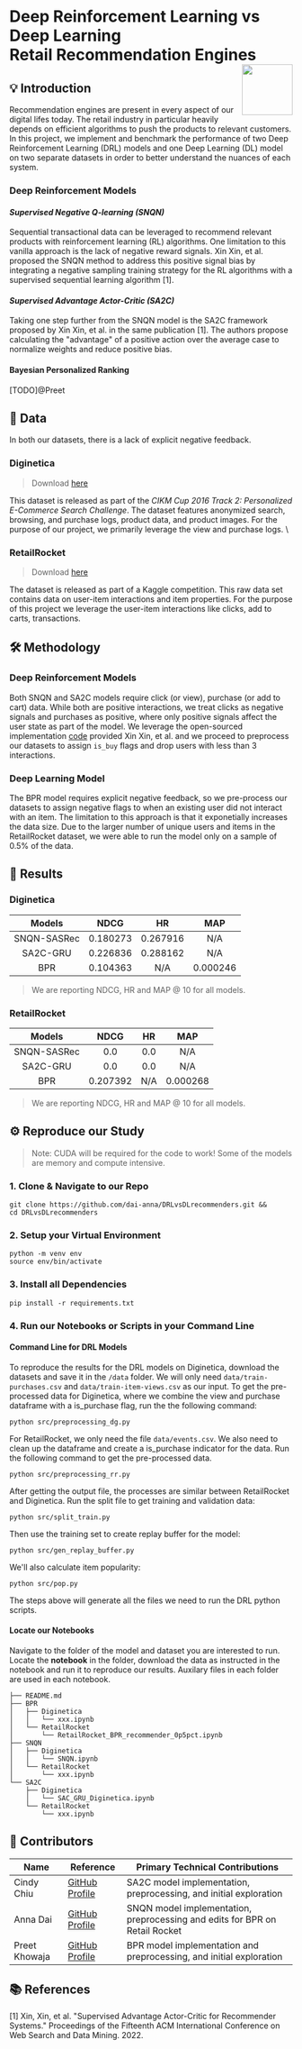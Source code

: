 # Deep Reinforcement Learning vs Deep Learning <br> Retail Recommendation Engines <img width=90 align="right" src="https://upload.wikimedia.org/wikipedia/commons/thumb/e/e6/Duke_University_logo.svg/1024px-Duke_University_logo.svg.png">

## 💡 Introduction
Recommendation engines are present in every aspect of our digital lifes today. The retail industry in particular heavily depends on efficient algorithms to push the products to relevant customers.
In this project, we implement and benchmark the performance of two Deep Reinforcement Learning (DRL) models and one Deep Learning (DL) model on two separate datasets in order to better understand the nuances of each system.

### Deep Reinforcement Models
#### *Supervised Negative Q-learning (SNQN)*
Sequential transactional data can be leveraged to recommend relevant products with reinforcement learning (RL) algorithms. One limitation to this vanilla approach is the lack of negative reward signals. Xin Xin, et al. proposed the SNQN method to address this positive signal bias by integrating a negative sampling training strategy for the RL algorithms with a supervised sequential learning algorithm [1].

#### *Supervised Advantage Actor-Critic (SA2C)*
Taking one step further from the SNQN model is the SA2C framework proposed by Xin Xin, et al. in the same publication [1]. The authors propose calculating the "advantage" of a positive action over the average case to normalize weights and reduce positive bias.

#### Bayesian Personalized Ranking
[TODO]@Preet 

## 🔢 Data
In both our datasets, there is a lack of explicit negative feedback. 

### Diginetica
> Download [here](https://competitions.codalab.org/competitions/11161)

This dataset is released as part of the *CIKM Cup 2016 Track 2: Personalized E-Commerce Search Challenge*. The dataset features anonymized search, browsing, and purchase logs, product data, and product images. For the purpose of our project, we primarily leverage the view and purchase logs. \\


### RetailRocket
> Download [here](https://www.kaggle.com/datasets/retailrocket/ecommerce-dataset)

The dataset is released as part of a Kaggle competition. This raw data set contains data on user-item interactions and item properties. For the purpose of this project we leverage the user-item interactions like clicks, add to carts, transactions.

## 🛠️ Methodology
### Deep Reinforcement Models
Both SNQN and SA2C models require click (or view), purchase (or add to cart) data. While both are positive interactions, we treat clicks as negative signals and purchases as positive, where only positive signals affect the user state as part of the model. We leverage the open-sourced implementation [code](https://drive.google.com/file/d/185KB520pBLgwmiuEe7JO78kUwUL_F45t/view) provided Xin Xin, et al. and we proceed to preprocess our datasets to assign `is_buy` flags and drop users with less than 3 interactions.


### Deep Learning Model
The BPR model requires explicit negative feedback, so we pre-process our datasets to assign negative flags to when an existing user did not interact with an item. The limitation to this approach is that it exponetially increases the data size. Due to the larger number of unique users and items in the RetailRocket dataset, we were able to run the model only on a sample of 0.5% of the data.

## 🔎 Results

### Diginetica

| **Models**  | **NDCG** |  **HR**  | **MAP**  |
| :---------: | :------: | :------: | :------: |
| SNQN-SASRec | 0.180273 | 0.267916 |   N/A    |
|  SA2C-GRU   | 0.226836 | 0.288162 |   N/A    |
|     BPR     | 0.104363 |   N/A    | 0.000246 |


> We are reporting NDCG, HR and MAP @ 10 for all models.

### RetailRocket

| **Models**  | **NDCG** | **HR** | **MAP**  |
| :---------: | :------: | :----: | :------: |
| SNQN-SASRec |   0.0    |  0.0   |   N/A    |
|  SA2C-GRU   |   0.0    |  0.0   |   N/A    |
|     BPR     | 0.207392 |  N/A   | 0.000268 |

> We are reporting NDCG, HR and MAP @ 10 for all models.

## ⚙️ Reproduce our Study
> Note: CUDA will be required for the code to work! Some of the models are memory and compute intensive.

### **1. Clone & Navigate to our Repo**
```
git clone https://github.com/dai-anna/DRLvsDLrecommenders.git && 
cd DRLvsDLrecommenders
```

### **2. Setup your Virtual Environment**
```
python -m venv env
source env/bin/activate
```

### **3. Install all Dependencies**
```
pip install -r requirements.txt
```

### **4. Run our Notebooks or Scripts in your Command Line** 

#### Command Line for DRL Models

To reproduce the results for the DRL models on Diginetica, download the datasets and save it in the ```/data``` folder. We will only need ```data/train-purchases.csv``` and ```data/train-item-views.csv``` as our input. To get the pre-processed data for Diginetica, where we combine the view and purchase dataframe with a is_purchase flag, run the the following command:
```
python src/preprocessing_dg.py
```
For RetailRocket, we only need the file ```data/events.csv```. We also need to clean up the dataframe and create a is_purchase indicator for the data. Run the following command to get the pre-processed data. 
```
python src/preprocessing_rr.py
```

After getting the output file, the processes are similar between RetailRocket and Diginetica. Run the split file to get training and validation data:
```
python src/split_train.py
```
Then use the training set to create replay buffer for the model:
```
python src/gen_replay_buffer.py
```
We'll also calculate item popularity:
```
python src/pop.py
```
The steps above will generate all the files we need to run the DRL python scripts. 

#### Locate our Notebooks
Navigate to the folder of the model and dataset you are interested to run. Locate the **notebook** in the folder, download the data as instructed in the notebook and run it to reproduce our results. Auxilary files in each folder are used in each notebook.


```
├── README.md
├── BPR
│   ├── Diginetica
│   │   └── xxx.ipynb
│   └── RetailRocket
│       └── RetailRocket_BPR_recommender_0p5pct.ipynb
├── SNQN
│   ├── Diginetica
│   │   └── SNQN.ipynb
│   └── RetailRocket
│       └── xxx.ipynb
└── SA2C
    ├── Diginetica
    │   └── SAC_GRU_Diginetica.ipynb
    └── RetailRocket
        └── xxx.ipynb
```

## 👯 Contributors

| **Name**      | **Reference**                                          | **Primary Technical Contributions**                                         |
| ------------- | ------------------------------------------------------ | --------------------------------------------------------------------------- |
| Cindy Chiu    | [GitHub Profile](https://github.com/cindy-yuting-chiu) | SA2C model implementation, preprocessing, and initial exploration           |
| Anna Dai      | [GitHub Profile](https://github.com/dai-anna)          | SNQN model implementation, preprocessing and edits for BPR on Retail Rocket |
| Preet Khowaja | [GitHub Profile](https://github.com/preetkhowaja)      | BPR model implementation and preprocessing, and initial exploration         |

## 📚 References
[1] Xin, Xin, et al. "Supervised Advantage Actor-Critic for Recommender Systems." Proceedings of the Fifteenth ACM International Conference on Web Search and Data Mining. 2022.

